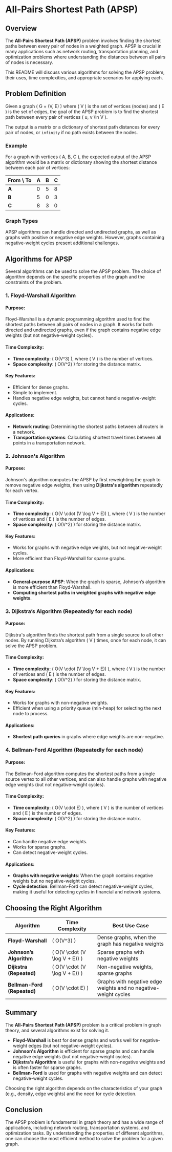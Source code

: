 # All-Pairs Shortest Path (APSP)

## Overview

The **All-Pairs Shortest Path (APSP)** problem involves finding the shortest paths between every pair of nodes in a weighted graph. APSP is crucial in many applications such as network routing, transportation planning, and optimization problems where understanding the distances between all pairs of nodes is necessary.

This README will discuss various algorithms for solving the APSP problem, their uses, time complexities, and appropriate scenarios for applying each.

## Problem Definition

Given a graph \( G = (V, E) \) where \( V \) is the set of vertices (nodes) and \( E \) is the set of edges, the goal of the APSP problem is to find the shortest path between every pair of vertices \( u, v \in V \).

The output is a matrix or a dictionary of shortest path distances for every pair of nodes, or `infinity` if no path exists between the nodes.

### Example

For a graph with vertices \( A, B, C \), the expected output of the APSP algorithm would be a matrix or dictionary showing the shortest distance between each pair of vertices:

| From \ To | A   | B   | C   |
|-----------|-----|-----|-----|
| **A**     | 0   | 5   | 8   |
| **B**     | 5   | 0   | 3   |
| **C**     | 8   | 3   | 0   |

### Graph Types
APSP algorithms can handle directed and undirected graphs, as well as graphs with positive or negative edge weights. However, graphs containing negative-weight cycles present additional challenges.

## Algorithms for APSP

Several algorithms can be used to solve the APSP problem. The choice of algorithm depends on the specific properties of the graph and the constraints of the problem.

### 1. Floyd-Warshall Algorithm

#### Purpose:
Floyd-Warshall is a dynamic programming algorithm used to find the shortest paths between all pairs of nodes in a graph. It works for both directed and undirected graphs, even if the graph contains negative edge weights (but not negative-weight cycles).

#### Time Complexity:
- **Time complexity**: \( O(V^3) \), where \( V \) is the number of vertices.
- **Space complexity**: \( O(V^2) \) for storing the distance matrix.

#### Key Features:
- Efficient for dense graphs.
- Simple to implement.
- Handles negative edge weights, but cannot handle negative-weight cycles.
  
#### Applications:
- **Network routing**: Determining the shortest paths between all routers in a network.
- **Transportation systems**: Calculating shortest travel times between all points in a transportation network.
  
### 2. Johnson's Algorithm

#### Purpose:
Johnson's algorithm computes the APSP by first reweighting the graph to remove negative edge weights, then using **Dijkstra's algorithm** repeatedly for each vertex.

#### Time Complexity:
- **Time complexity**: \( O(V \cdot (V \log V + E)) \), where \( V \) is the number of vertices and \( E \) is the number of edges.
- **Space complexity**: \( O(V^2) \) for storing the distance matrix.

#### Key Features:
- Works for graphs with negative edge weights, but not negative-weight cycles.
- More efficient than Floyd-Warshall for sparse graphs.
  
#### Applications:
- **General-purpose APSP**: When the graph is sparse, Johnson’s algorithm is more efficient than Floyd-Warshall.
- **Computing shortest paths in weighted graphs with negative edge weights**.

### 3. Dijkstra’s Algorithm (Repeatedly for each node)

#### Purpose:
Dijkstra's algorithm finds the shortest path from a single source to all other nodes. By running Dijkstra’s algorithm \( V \) times, once for each node, it can solve the APSP problem.

#### Time Complexity:
- **Time complexity**: \( O(V \cdot (V \log V + E)) \), where \( V \) is the number of vertices and \( E \) is the number of edges.
- **Space complexity**: \( O(V^2) \) for storing the distance matrix.

#### Key Features:
- Works for graphs with non-negative weights.
- Efficient when using a priority queue (min-heap) for selecting the next node to process.
  
#### Applications:
- **Shortest path queries** in graphs where edge weights are non-negative.
  
### 4. Bellman-Ford Algorithm (Repeatedly for each node)

#### Purpose:
The Bellman-Ford algorithm computes the shortest paths from a single source vertex to all other vertices, and can also handle graphs with negative edge weights (but not negative-weight cycles).

#### Time Complexity:
- **Time complexity**: \( O(V \cdot E) \), where \( V \) is the number of vertices and \( E \) is the number of edges.
- **Space complexity**: \( O(V^2) \) for storing the distance matrix.

#### Key Features:
- Can handle negative edge weights.
- Works for sparse graphs.
- Can detect negative-weight cycles.

#### Applications:
- **Graphs with negative weights**: When the graph contains negative weights but no negative-weight cycles.
- **Cycle detection**: Bellman-Ford can detect negative-weight cycles, making it useful for detecting cycles in financial and network systems.

## Choosing the Right Algorithm

| Algorithm             | Time Complexity          | Best Use Case                                      |
|-----------------------|--------------------------|----------------------------------------------------|
| **Floyd-Warshall**     | \( O(V^3) \)             | Dense graphs, when the graph has negative weights  |
| **Johnson’s Algorithm**| \( O(V \cdot (V \log V + E)) \) | Sparse graphs with negative weights                 |
| **Dijkstra (Repeated)**| \( O(V \cdot (V \log V + E)) \) | Non-negative weights, sparse graphs                |
| **Bellman-Ford (Repeated)** | \( O(V \cdot E) \)      | Graphs with negative edge weights and no negative-weight cycles |

## Summary

The **All-Pairs Shortest Path (APSP)** problem is a critical problem in graph theory, and several algorithms exist for solving it. 

- **Floyd-Warshall** is best for dense graphs and works well for negative-weight edges (but not negative-weight cycles).
- **Johnson's Algorithm** is efficient for sparse graphs and can handle negative edge weights (but not negative-weight cycles).
- **Dijkstra's Algorithm** is useful for graphs with non-negative weights and is often faster for sparse graphs.
- **Bellman-Ford** is used for graphs with negative weights and can detect negative-weight cycles.

Choosing the right algorithm depends on the characteristics of your graph (e.g., density, edge weights) and the need for cycle detection.

## Conclusion

The APSP problem is fundamental in graph theory and has a wide range of applications, including network routing, transportation systems, and optimization tasks. By understanding the properties of different algorithms, one can choose the most efficient method to solve the problem for a given graph.

